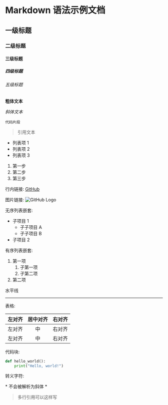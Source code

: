 # Markdown 语法示例文档

## 一级标题

### 二级标题

#### 三级标题

##### 四级标题

###### 五级标题

**粗体文本**

*斜体文本*

`代码片段`

> 引用文本

- 列表项 1
- 列表项 2
- 列表项 3

1. 第一步
2. 第二步
3. 第三步

行内链接: [GitHub](https://github.com)

图片链接: ![GitHub Logo](https://github.com/fluidicon.png "GitHub Logo")

无序列表嵌套:

- 子项目 1
  - 子子项目 A
  - 子子项目 B
- 子项目 2

有序列表嵌套:

1. 第一项
   1. 子第一项
   2. 子第二项
2. 第二项

水平线

---

表格:

| 左对齐 | 居中对齐 | 右对齐 |
|:------:|:--------:|-------:|
| 左对齐 |    中    |  右对齐 |
| 左对齐 |    中    |  右对齐 |

代码块:

```python
def hello_world():
    print("Hello, world!")
```

转义字符:

\* 不会被解析为斜体 \*

> 多行引用可以这样写

[1]: https://github.com "GitHub"
